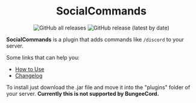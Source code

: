 <h1 align="center">SocialCommands</h1>

<div align="center">
    <img alt="GitHub all releases" src="https://img.shields.io/github/downloads/NetherMCtv/social-commands-plugin/total?style=for-the-badge" />
    <img alt="GitHub release (latest by date)" src="https://img.shields.io/github/v/release/NetherMCtv/social-commands-plugin?label=version&style=for-the-badge" />
</div>

**SocialCommands** is a plugin that adds commands like `/discord` to your server.

Some links that can help you:
- [How to Use](https://nethermc.gitbook.io/socialcommands/how-to-use)
- [Changelog](https://nethermc.gitbook.io/socialcommands/changelog)

To install just download the .jar file and move it into the "plugins" folder of your server. **Currently this is not supported by BungeeCord.**